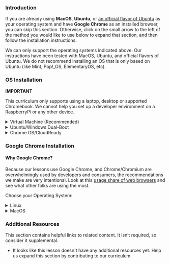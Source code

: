 ### Introduction

If you are already using **MacOS**, **Ubuntu**, or [an official flavor of Ubuntu](https://wiki.ubuntu.com/UbuntuFlavors) as your operating system and have **Google Chrome** as an installed browser, you can skip this section. Otherwise, click on the small arrow to the left of the method you would like to use below to expand that section, and then follow the installation instructions.

<div class="lesson-note" markdown="1">

We can only support the operating systems indicated above. Our instructions have been tested with MacOS, Ubuntu, and official flavors of Ubuntu. We do not recommend installing an OS that is only based on Ubuntu (like Mint, Pop!_OS, ElementaryOS, etc).

</div>

### OS Installation

**IMPORTANT**

This curriculum only supports using a laptop, desktop or supported Chromebook. We cannot help you set up a developer environment on a RaspberryPi or any other device.

<details markdown="block">
<summary class="dropDown-header">Virtual Machine (Recommended)
</summary>

Installing a Virtual Machine (VM) is the easiest and most reliable way to get started creating an environment for web development. A VM is an entire computer emulation that runs inside your current Operating System (OS), like Windows. The main drawback of a VM is that it can be slow because you’re essentially running two computers at the same time. We’ll do a few things to improve its performance.

### Step 1: Download VirtualBox and Xubuntu

Installing a VM is a simple process. This guide uses Oracle's VirtualBox program to create and run the VM. This program is open-source, free, and simple. What more can you ask for? Now, let's make sure we have everything downloaded and ready for installation.

**IMPORTANT**

Once you have completed these instructions, **you are expected to work entirely in the VM.** Maximize the window, add more virtual monitors if you have them, fire up the Internet Browser in the **Whisker Menu** <img src="https://cdn.statically.io/gh/TheOdinProject/curriculum/5d27ddb08c8cf3c553537deb6156a5c7f7aa1bac/foundations/installations/prerequisites/imgs/whisker_menu_icon.png" style="width:25px" title="The Whisker Menu Icon" alt="Whisker Menu Icon"> on the top left of the desktop. You should not be using anything outside of the VM while working on The Odin Project. If you feel like you have a good understanding after using the VM for a while, and or want to improve your experience, we recommend dual-booting Ubuntu, which there are instructions for below.

#### Step 1.1: Download VirtualBox

[Click here](https://www.virtualbox.org/wiki/Downloads "VirtualBox Downloads") and download VirtualBox for Windows hosts.

#### Step 1.2: Download Xubuntu

There are thousands of distributions of Linux out there, but Ubuntu is undoubtedly one of the most popular and user friendly. When installing Linux on a VM, we recommend [downloading Xubuntu 22.04](https://mirror.us.leaseweb.net/ubuntu-cdimage/xubuntu/releases/22.04/release/). Xubuntu uses the same base software as Ubuntu but has a desktop environment that requires fewer computer resources and is therefore ideal for virtual machines.

### Step 2: Install VirtualBox and set up Xubuntu

#### Step 2.1: Install VirtualBox

Installing VirtualBox is very straightforward. It doesn’t require much technical knowledge and is the same process as installing any other program on your Windows computer. Double clicking the downloaded VirtualBox file will start the installation process. During the installation, you’ll be presented with various options. Leave them in their default state unless you are certain about their behavior. As the software installs, the progress bar might appear to be stuck; just wait for it to finish.

#### Step 2.2: Prepare VirtualBox for Xubuntu

Now that you have VirtualBox installed, launch the program. Once open, you should see the start screen.

![The VirtualBox start screen](https://cdn.statically.io/gh/TheOdinProject/curriculum/5d27ddb08c8cf3c553537deb6156a5c7f7aa1bac/foundations/installations/prerequisites/imgs/00.png)

Click on the “New” button to create a virtual operating system. Give it a name of “Xubuntu”, leave the “Machine Folder” as is, set the “Type” to “Linux” and be sure “Version” is set to “Ubuntu (64-bit)”. If the 64-bit option is not present, you'll likely need to [enable virtualization in your computer’s BIOS/UEFI settings](https://access.redhat.com/documentation/en-us/red_hat_enterprise_linux/7/html/virtualization_deployment_and_administration_guide/sect-troubleshooting-enabling_intel_vt_x_and_amd_v_virtualization_hardware_extensions_in_bios). Continue by pressing “Next”, and choose the following options in the next steps:

![Xubuntu should make the Version be Ubuntu (64-bit) automatically](https://cdn.statically.io/gh/TheOdinProject/curriculum/5d27ddb08c8cf3c553537deb6156a5c7f7aa1bac/foundations/installations/prerequisites/imgs/01.png)

1. Memory size: Use 2048 MB or more if possible. Ideally, you want this amount to be somewhere between 2048 (the recommended amount by Xubuntu) and half of your computer’s maximum memory. For example, if you have 8 GB (8192 MB respectively) of RAM, you could allocate up to 4096 MB (1024 MB to 1 GB) to your VM’s operating system. If you do not know how much RAM is available to you, please click [here](https://www.google.com/search?q=how+to+find+out+how+much+ram+you+have). If the VM runs a bit slow, try allocating more memory!<br/>**Note:** Difficulty converting your **G**iga**B**ytes into **M**ega**B**ytes? 1 GB of RAM is equal to 1024 MB. Therefore, you can say that **8 GB = 8 x 1024 = 8192 MB.**

   ![Please allow me to Google that for you](https://cdn.statically.io/gh/TheOdinProject/curriculum/5d27ddb08c8cf3c553537deb6156a5c7f7aa1bac/foundations/installations/prerequisites/imgs/02.png)

2. Hard disk: Click **“Create a virtual hard disk now”.**

   ![The VirtualBox Create Hard Disk window 1](https://cdn.statically.io/gh/TheOdinProject/curriculum/5d27ddb08c8cf3c553537deb6156a5c7f7aa1bac/foundations/installations/prerequisites/imgs/03.png)

3. Hard disk file type: Choose the **VDI (VirtualBox disk image)** option.

   ![The VirtualBox Create Virtual Hard Disk window 2](https://cdn.statically.io/gh/TheOdinProject/curriculum/5d27ddb08c8cf3c553537deb6156a5c7f7aa1bac/foundations/installations/prerequisites/imgs/04.png)

4. Storage on physical hard disk: **“Dynamically allocated”**.

   ![The VirtualBox Create Virtual Hard Disk window 3](https://cdn.statically.io/gh/TheOdinProject/curriculum/5d27ddb08c8cf3c553537deb6156a5c7f7aa1bac/foundations/installations/prerequisites/imgs/05.png)

5. File location and size: We recommend **at least 20 GB** for the virtual hard disk.

   ![The VirtualBox Create Virtual Hard Disk window 4](https://cdn.statically.io/gh/TheOdinProject/curriculum/5d27ddb08c8cf3c553537deb6156a5c7f7aa1bac/foundations/installations/prerequisites/imgs/07.png)

After completing the last step, click the **“Create”** button. Your new virtual OS should now appear in the menu. With **Xubuntu** selected, click on the **"Settings"** button on the navigation bar, highlighted in red below.

![The VirtualBox Home screen with Xubuntu](https://cdn.statically.io/gh/TheOdinProject/curriculum/5d27ddb08c8cf3c553537deb6156a5c7f7aa1bac/foundations/installations/prerequisites/imgs/08.png)

 Click on the **“System”** tab and then the **“Processor”** tab. Increase the Processor(s) to 2. If this screen prevents you from increasing processors, you likely need to [enable virtualization in your computer’s BIOS/UEFI settings](https://access.redhat.com/documentation/en-us/red_hat_enterprise_linux/7/html/virtualization_deployment_and_administration_guide/sect-troubleshooting-enabling_intel_vt_x_and_amd_v_virtualization_hardware_extensions_in_bios). If you have a single core processor, you will not be able to change this setting.

![The Xubuntu System Settings Processor window](https://cdn.statically.io/gh/TheOdinProject/curriculum/5d27ddb08c8cf3c553537deb6156a5c7f7aa1bac/foundations/installations/prerequisites/imgs/09.png)

If you have more than one monitor, you can create additional monitors by increasing the **"Monitor Count"** attribute in the **"Display"** tab. Please be sure to increase the **"Video Memory"** slider until it is in the green. **All other settings should remain default.**

![The Xubuntu System Settings Display window](https://cdn.statically.io/gh/TheOdinProject/curriculum/5d27ddb08c8cf3c553537deb6156a5c7f7aa1bac/foundations/installations/prerequisites/imgs/10.png)

With all that complete, click **"OK"** to save the changes.

You cannot install Xubuntu without mounting the ISO you downloaded earlier. We will do that now. Click on the section labeled **[Optical Drive] Empty** to the right of the text labeled **IDE Secondary Master** under **Storage** at the main VirtualBox screen, while Xubuntu is selected. This will open up a dropdown menu, click **Choose/Create a disk image...**.

![The VirtualBox Home Screen again](https://cdn.statically.io/gh/TheOdinProject/curriculum/5d27ddb08c8cf3c553537deb6156a5c7f7aa1bac/foundations/installations/prerequisites/imgs/12.png)

The next window that opens, click on the Blue Circle with the Green Plus labeled **Add**, and locate your Xubuntu ISO file you downloaded earlier. Choose the ISO and click open.

![The Xubuntu - Optical Disk Selector screen](https://cdn.statically.io/gh/TheOdinProject/curriculum/5d27ddb08c8cf3c553537deb6156a5c7f7aa1bac/foundations/installations/prerequisites/imgs/13.png)

You should now see the ISO on the Disk Selector screen. Click it and hit the **Choose** button at the bottom.

![The Xubuntu - Optical Disk Selector screen but with an ISO loaded](https://cdn.statically.io/gh/TheOdinProject/curriculum/5d27ddb08c8cf3c553537deb6156a5c7f7aa1bac/foundations/installations/prerequisites/imgs/14.png)

You can now start the VM by right clicking on the icon in the menu and by clicking the large "Start" arrow at the top.

When the VM starts up, you'll be asked to install Xubuntu. All of the default options can be left alone, including the Installation type ("Erase disk and install Ubuntu"). It may sound dangerous, but the VM can only see the "Hard Drive" of the VM. This is the beauty of VMs: the ability to separate the physical space of your computer across many VMs. While installing, be sure to take note of the password and username you chose, we will need these later.

The rest of the installation is pretty straightforward, but if you have any questions, you can find Ubuntu's official installation guide for Ubuntu [here](https://tutorials.ubuntu.com/tutorial/tutorial-install-ubuntu-desktop#0).

When the installation is finished and asks you to **"Please remove the installation medium, then press ENTER"**, simply press ENTER. No need to remove anything.

### Step 3: Install and Enable Guest Additions

Your regular operating system (Windows in this case) is called the **Host**, and all other operating systems that run as VMs are called **Guests**. To make working in your Guest OS easier, you need to install Guest Additions. It adds useful functionality to the Guest OS, such as full-screen guest mode.

While your VM is running, do the following steps:

  1. Click the **Whisker Menu** <img src="https://cdn.statically.io/gh/TheOdinProject/curriculum/5d27ddb08c8cf3c553537deb6156a5c7f7aa1bac/foundations/installations/prerequisites/imgs/whisker_menu_icon.png" style="width:25px" title="The Whisker Menu Icon" alt="Whisker Menu Icon"> on the top left of the desktop.
  2. Type `Software Updater` in the text field that opens up and click on the item with the same name.
  3. Install all available updates. If there are no available updates, move on to Step 5.
  4. If the **Software Updater** is stuck waiting for an **unattended upgrade** to finish, reboot the VM and start again from Step 1.
  5. Open a terminal with `ctrl + alt + t` or opening the **Whisker Menu** and typing in **Terminal** (the shortcut is obviously faster).
  6. Copy and paste this into the terminal: `sudo apt install linux-headers-$(uname -r) build-essential dkms`. _(__note__: You cannot copy and paste between your guest OS and host OS (Windows), so when copying these commands you need to open this page in your VM through your `Web Browser` by pressing `Windows + w` (the Windows key should be between the left ctrl and alt keys) or opening the **Whisker Menu** and typing in **Web Browser**.)_
  7. Enter your password when it asks you to. **(__note__: Your password will not be visible in the terminal. You will not see any feedback when you type. This is a security feature to protect your password. Press `Enter` when done.)**
  8. If you get the following errors: **Unable to locate package build-essential** and **Unable to locate package dkms**, paste in the following: `sudo apt install build-essential` and enter your password. Otherwise, move on to Step 9.
  9. Type `Y` when it asks you to and let it finish installing. Close the terminal when it is finished.
  10. Click **Devices** on the VM toolbar -> **Insert Guest additions CD image** in the menu bar.
  11. Wait for the CD image to mount, it will show the CD on the desktop as solid, not transparent, and a window will show on the top right of the VM screen saying it was successfully mounted.
  12. Let's take a look at the contents of the CD image we just mounted. If you see a File Manager window appear, then confirm the presence of a file named `VBoxLinuxAdditions.run`. If that file is present, you can move on to step 13. If you do _not_ see a File Manager window appear, then navigate to the desktop by minimizing all opened windows, and then double-click on the CD icon on the VM desktop. Now you can confirm that the file `VBoxLinuxAdditions.run` is present. If you see that file, move on to step 13.
  13. In the window we opened in step 12, click File > **Open Terminal Here** - this should open a terminal with the prompt ending in something like `VBox_GAs_x.x.x` where the x's are the version number.
  14. In the newly opened terminal window, paste `sudo ./VBoxLinuxAdditions.run` and hit enter.
  15. Once it finishes, close the terminal and the CD folder.
  16. Right-click CD on the VM desktop and click **Eject Volume**. It will not eject if the CD folder is open.
  17. Reboot your VM (which you can do by typing `reboot` and hitting enter in a terminal).
  18. You can now maximize the VM window, create additional displays, and use many other useful features. These options are available on the VM toolbar under **View** and **Device**.

  **NOTE**:

* If upon trying to start the VM you only get a black screen, close and "power off" the VM, click "Settings -> Display" and make sure "Enable 3D Acceleration" is UNCHECKED, and Video memory is set to AT LEAST 128mb.
* If you receive an error when trying to mount the Guest Additions CD image ("Unable to insert the virtual optical disk"):

   Suggestion 1: Reboot your host (Windows/OSX) operating system. Afterward, ensure that there is no image file mounted in *both* Virtual Box as well as in the file system of the VM.

   Suggestion 2: In VirtualBox Manager, while the VM is not running, select Xubuntu then click Settings. In the Storage tab, under Controller: IDE, click on VBoxGuestAdditions.iso and make sure "Live CD/DVD" is ticked. Enabling this option causes the image to not be removed upon ejection, therefore it should be removed as the final step. To do so, once you have completed the Guest Additions installation and shut down your VM, you can find the image where you enabled "Live CD/DVD": under Controller: IDE, by selecting the blue circle dropdown on the right side of the window and clicking "Remove Disk from Virtual Drive". It is also suggested to uncheck "Live CD/DVD" at this point.
* If you encounter the error "VirtualBox-Error: Failed to open a session for the virtual machine..." you might have to turn on 'virtualization' in your host's BIOS settings. If you are using Windows as your host OS you can follow these [instructions](https://2nwiki.2n.cz/pages/viewpage.action?pageId=75202968), otherwise just google how to turn it on for your specific OS.
* Are you using a touchscreen? [Click here](https://www.youtube.com/watch?v=hW-iyHHoDy4) to watch a video on how to enable touchscreen controls for VirtualBox.

### Step 4: Understand Your New VM

Here are some tips to help you get started in a virtual environment:

* All your work should happen in the VM. You will install everything you need for coding, including your text editor, Ruby, and Rails inside the VM. The Xubuntu installation inside of your VM also comes with a web browser pre-installed.

* To install software on your VM, you will follow the Ubuntu installation instructions from inside the Xubuntu VM.

* To take a screenshot (which you might need when asking for help on our Discord), you can either press the Host Key (Right Ctrl) + E or click "View -> Take Screenshot" for a full screenshot, or you can click the "Whisker Menu" and type in "Screenshot", in which you can choose to take a screenshot of your entire screen, the current window you are on or to select a certain area to capture.

* All of the development that you'll do related to TOP will be done in the VM.

* We recommend going full screen (View > Full-screen Mode) and forgetting about your host OS (Windows). For best performance, close all programs inside of your host OS when running your VM.

* If you added additional monitors in the "Display" tab of your VM settings, with the VM running, clicking "View" -> "Virtual Screen 2" -> "Enable". You can run fullscreen with multiple monitors, but it may ask for more "Video Memory", which you should have increased when adding more monitors. Upon exiting fullscreen, your secondary display may close. You can reopen it with these instructions.

### Step 5: Safely shutting down your VM

You don't pull the plug on your everyday use computer, right? Why would you do the same to your virtual computer? When you click the X button and just close out your VM, you might as well say goodbye to your files. In this section, you'll understand three ways you can shut off your VM.

#### Option 1 - Shutting down from inside the VM with UI

Clicking on the **Whisker Menu** <img src="https://cdn.statically.io/gh/TheOdinProject/curriculum/5d27ddb08c8cf3c553537deb6156a5c7f7aa1bac/foundations/installations/prerequisites/imgs/whisker_menu_icon.png" style="width:25px" title="The Whisker Menu Icon" alt="Whisker Menu Icon"> and clicking the power icon will give you several options on how to modify your session, including Shutting Down.

![Power Icon](https://cdn.statically.io/gh/TheOdinProject/curriculum/9ec5047b3ffdbd4ef4ecc609fb4f52f9b188830f/foundations/installations/prerequisites/imgs/VM_01.png)
<br/>

![User Session Popup](https://cdn.statically.io/gh/TheOdinProject/curriculum/9ec5047b3ffdbd4ef4ecc609fb4f52f9b188830f/foundations/installations/prerequisites/imgs/VM_02.png)

#### Option 2 - Shutting down from inside the VM with the Terminal

Simply enough, typing `poweroff` will do in this case. Your system will immediately shutdown.

#### Option 3 - Shutting down from outside the VM

The last way to accomplish this goal of safely shutting down is by using the VM interface. Clicking on the File tab and hitting the close button (which also has a Power Icon) will bring up a popup titled "Close Virtual Machine". This popup asks if you want to "Save the machine state", "Send the shutdown signal", or "Power off the machine".

![VM File Menu](https://cdn.statically.io/gh/TheOdinProject/curriculum/9ec5047b3ffdbd4ef4ecc609fb4f52f9b188830f/foundations/installations/prerequisites/imgs/VM_03.png)

<br/>

![Close Virtual Machine Menu](https://cdn.statically.io/gh/TheOdinProject/curriculum/9ec5047b3ffdbd4ef4ecc609fb4f52f9b188830f/foundations/installations/prerequisites/imgs/VM_04.png)

To be safe, click the "Send the shutdown signal" radio and hit OK. This will safely power down your VM and your files will not get corrupted.

</details>

<details markdown="block">
<summary class="dropDown-header">Ubuntu/Windows Dual-Boot
</summary>

**Read this entire section before starting**

Dual-booting provides two operating systems on your computer that you can switch between with a simple reboot. One OS will not modify the other unless you explicitly tell it to do so. Before you continue, be sure to back up any important data and to have a way to ask for help. If you get lost, scared, or stuck, we're here to help in the [Odin Tech Support chat room](https://discordapp.com/channels/505093832157691914/514204667245363200). Come say "Hi"!

### Step 1: Download Ubuntu

First, you need to download the version of Ubuntu you want to install on your computer. Ubuntu comes in different versions ("flavors"), but we suggest the standard desktop [Ubuntu](https://releases.ubuntu.com/22.04/). If you're using an older computer, we recommend [Xubuntu](https://xubuntu.org/release/22-04/). Be sure to download the 64-bit version of [Ubuntu](https://releases.ubuntu.com/22.04/) or [Xubuntu](https://xubuntu.org/release/22-04/).

### Step 2: Create a Bootable Flash Drive

Next, follow [this guide](https://itsfoss.com/create-live-usb-of-ubuntu-in-windows/) to create a bootable flash drive so that you can install Ubuntu on your hard drive. If you don't have a flash drive, you can also use a CD or DVD.

Note: You can use this method to try out [different flavors of Ubuntu](https://www.ubuntu.com/download/flavours) if you'd like. These images allow you to try out different flavors without committing to an installation. Be aware that running the OS from a flash drive will cause the OS to be slow and can decrease the life of your flash drive.

### Step 3: Install Ubuntu

#### Step 3.1: Boot from the Flash Drive

First, you need to boot Ubuntu from your flash drive. The exact steps may vary, but in general, you will need to do the following:

* Insert the flash drive into the computer.
* Reboot the computer.
* Select the flash drive as the bootable device instead of the hard drive.

For example, on a Dell computer, you would need to plug in the flash drive, reboot the computer, and press the F12 key while the computer is first booting up to bring up the boot menu. From there, you can select to boot from the flash drive. Your computer may not be exactly the same, but Google can help you figure it out.

#### Step 3.2: Install Ubuntu

If you would like to test out the version of Ubuntu on the flash drive, click 'Try me'. When you have found a flavor of Ubuntu you like, click 'Install' and continue to the next step.

Installing Ubuntu is where the real changes start happening on your computer. The default settings are mostly perfect, but be sure to **"Install Ubuntu alongside Windows"** and change the allocated disk space allowed for Ubuntu to 30 GB (or more if you can).

For step-by-step instructions, please follow this [installation guide](https://tutorials.ubuntu.com/tutorial/tutorial-install-ubuntu-desktop#0) from the creators of Ubuntu.

### Intel RST (Rapid Storage Technology)

If you encounter an error requesting you to disable **Intel RST** while attempting to install Ubuntu, follow [these instructions from Stack Exchange](https://askubuntu.com/questions/1233623/workaround-to-install-ubuntu-20-04-with-intel-rst-systems/1233644#1233644), specifically **Choice #2**. The process forces Windows to boot into safemode after you switch your motherboard storage driver to work with Ubuntu. Once it boots into Windows, the forced-on safemode is disabled and you are free to attempt an installation of Ubuntu once again.

</details>

<details markdown="block">
<summary class="dropDown-header">Chrome OS/CloudReady
</summary>

With the recent addition of Linux (Beta), the Chrome OS platform has been opened up to the ability to install native Linux applications. If you wish to use your Chromebook to complete The Odin Project, you will need to ensure you meet a couple requirements:

1. You have a [supported Chromebook](https://www.chromium.org/chromium-os/chrome-os-systems-supporting-linux)
2. You can install [Linux (Beta)](https://support.google.com/chromebook/answer/9145439?hl=en)

Once you have successfully met both of these requirements, you should be able to follow along with the Linux instructions throughout the entire curriculum.

**Note for CloudReady users**

Currently there is a bug preventing CloudReady v83.4 from successfully installing Linux (Beta). This was resolved in version 85.2.

</details>

### Google Chrome Installation

#### Why Google Chrome?

Because our lessons use Google Chrome, and Chrome/Chromium are overwhelmingly used by developers and consumers, the recommendations we make are very intentional.
Look at this [usage share of web browsers](https://en.wikipedia.org/wiki/Usage_share_of_web_browsers#Summary_tables) and see what other folks are using the most.

Choose your Operating System:

<details markdown="block">
<summary class="dropDown-header">Linux</summary>

#### Step 1: Download Google Chrome

   - Open your **Terminal**
   - Run the following command to download latest **Google Chrome** `.deb` package

~~~bash
wget https://dl.google.com/linux/direct/google-chrome-stable_current_amd64.deb
~~~

#### Step 2: Install Google Chrome

   - Enter the following command in your terminal to install **Google Chrome** `.deb` package

~~~bash
sudo apt install ./google-chrome-stable_current_amd64.deb
~~~

   - Enter your password, if needed

#### Step 3: Delete the installer file

~~~bash
rm google-chrome-stable_current_amd64.deb
~~~

#### Step 4: Using Google Chrome
You can start chrome in two ways,

   - Click **Google Chrome** from the Applications menu
   - **Or**, use the `google-chrome` command from the terminal *(Don't worry about the messages printed in the terminal)*

~~~bash
google-chrome
~~~

</details>

<details markdown="block">
<summary class="dropDown-header">MacOS</summary>

#### Step 1: Download Google Chrome

   - [Visit](https://www.google.com/chrome/) Google Chrome download page
   - Click **Download Chrome for Mac**

#### Step 2: Install Google Chrome

   - Open the **Downloads** folder
   - Double click the file **googlechrome.dmg**
   - Drag the Google Chrome icon to the **Applications** folder icon

#### Step 3: Delete the installer file

   - Open **Finder**
   - Click the **arrow** next to Google Chrome in the sidebar
   - Go to the **Downloads** folder
   - Drag **googlechrome.dmg** to the trash

#### Step 4: Using Google Chrome

   - Go to your **Applications** folder
   - Double click **Google Chrome**

</details>

### Additional Resources

This section contains helpful links to related content. It isn’t required, so consider it supplemental.

*   It looks like this lesson doesn't have any additional resources yet. Help us expand this section by contributing to our curriculum.
